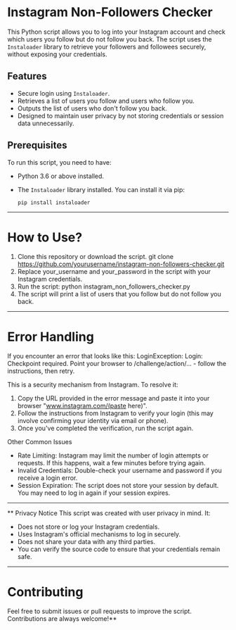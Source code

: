 # Instagram Non-Followers Checker

This Python script allows you to log into your Instagram account and check which users you follow but do not follow you back. The script uses the `Instaloader` library to retrieve your followers and followees securely, without exposing your credentials.

## Features
- Secure login using `Instaloader`.
- Retrieves a list of users you follow and users who follow you.
- Outputs the list of users who don't follow you back.
- Designed to maintain user privacy by not storing credentials or session data unnecessarily.

## Prerequisites
To run this script, you need to have:
- Python 3.6 or above installed.
- The `Instaloader` library installed. You can install it via pip:

  ```bash
  pip install instaloader

--------------------------------------------------------------------

# How to Use?
1. Clone this repository or download the script.
   git clone https://github.com/yourusername/instagram-non-followers-checker.git
2. Replace your_username and your_password in the script with your Instagram credentials.
3. Run the script:
    python instagram_non_followers_checker.py
4. The script will print a list of users that you follow but do not follow you back.

--------------------------------------------------------------------

# Error Handling
If you encounter an error that looks like this:
  LoginException: Login: Checkpoint required. Point your browser to /challenge/action/... - follow the instructions, then retry.

This is a security mechanism from Instagram. To resolve it:

1. Copy the URL provided in the error message and paste it into your browser "www.instagram.com/(paste here)".
2. Follow the instructions from Instagram to verify your login (this may involve confirming your identity via email or phone).
3. Once you've completed the verification, run the script again.

Other Common Issues
  - Rate Limiting: Instagram may limit the number of login attempts or requests. If this happens, wait a few minutes before trying again.
  - Invalid Credentials: Double-check your username and password if you receive a login error.
  - Session Expiration: The script does not store your session by default. You may need to log in again if your session expires.

-----------------------------------
** Privacy Notice
This script was created with user privacy in mind. It:
  - Does not store or log your Instagram credentials.
  - Uses Instagram's official mechanisms to log in securely.
  - Does not share your data with any third parties.
  - You can verify the source code to ensure that your credentials remain safe.


---------------------------

# Contributing
Feel free to submit issues or pull requests to improve the script. Contributions are always welcome!**
